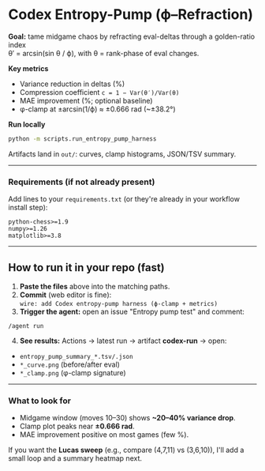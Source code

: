 # Codex Entropy-Pump (ϕ–Refraction)

**Goal:** tame midgame chaos by refracting eval-deltas through a golden-ratio index  
θ′ = arcsin(sin θ / ϕ), with θ = rank-phase of eval changes.

**Key metrics**
- Variance reduction in deltas (%)
- Compression coefficient `c = 1 − Var(θ′)/Var(θ)`
- MAE improvement (%; optional baseline)
- φ-clamp at ±arcsin(1/ϕ) ≈ ±0.666 rad (~±38.2°)

**Run locally**
```bash
python -m scripts.run_entropy_pump_harness
```

Artifacts land in `out/`: curves, clamp histograms, JSON/TSV summary.

---

### Requirements (if not already present)
Add lines to your `requirements.txt` (or they're already in your workflow install step):

```
python-chess>=1.9
numpy>=1.26
matplotlib>=3.8
```

---

## How to run it in your repo (fast)
1. **Paste the files** above into the matching paths.
2. **Commit** (web editor is fine):  
   `wire: add Codex entropy-pump harness (ϕ-clamp + metrics)`
3. **Trigger the agent:** open an issue "Entropy pump test" and comment:

```
/agent run
```
4. **See results:** Actions → latest run → artifact **codex-run** → open:
- `entropy_pump_summary_*.tsv/.json`
- `*_curve.png` (before/after eval)
- `*_clamp.png` (φ-clamp signature)

---

### What to look for
- Midgame window (moves 10–30) shows **~20–40% variance drop**.
- Clamp plot peaks near **±0.666 rad**.
- MAE improvement positive on most games (few %).

If you want the **Lucas sweep** (e.g., compare (4,7,11) vs (3,6,10)), I'll add a small loop and a summary heatmap next.